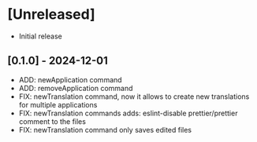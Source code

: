 # [Unreleased]

- Initial release

## [0.1.0] - 2024-12-01

- ADD: newApplication command
- ADD: removeApplication command
- FIX: newTranslation command, now it allows to create new translations for multiple applications
- FIX: newTranslation commands adds: eslint-disable prettier/prettier comment to the files
- FIX: newTranslation command only saves edited files
